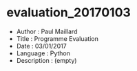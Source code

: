 # evaluation_20170103

- Author : Paul Maillard
- Title : Programme Evaluation
- Date : 03/01/2017
- Language : Python
- Description : (empty)
